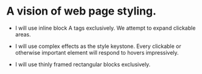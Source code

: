 
A vision of web page styling.
========================================

* I will use inline block A tags exclusively.
We attempt to expand clickable areas.

* I will use complex effects as the style keystone.
Every clickable or otherwise important element will respond to hovers impressively.

* I will use thinly framed rectangular blocks exclusively.


